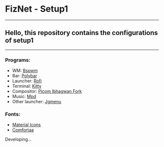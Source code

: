 # FizNet  - Setup1
---
## Hello, this repository contains the configurations of setup1
---

### Programs:
- WM: [Bspwm](https://github.com/baskerville/bspwm)
- Bar: [Polybar](https://github.com/polybar/polybar)
- Launcher: [Rofi](https://github.com/davatorium/rofi)
- Terminal: [Kitty](https://github.com/kovidgoyal/kitty)
- Compositor: [Picom Ibhagwan Fork](https://github.com/ibhagwan/picom)
- Music: [Mpd](https://github.com/MusicPlayerDaemon/MPD)
- Other launcher: [Jgmenu](https://github.com/johanmalm/jgmenu)

### Fonts:
- [Material Icons](https://github.com/google/material-design-icons/tree/master/font)
- [Comfortaa](https://fonts.google.com/specimen/Comfortaa)

Developing...